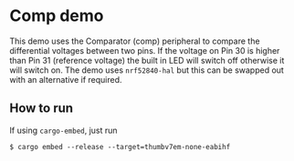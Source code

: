 # Comp demo

 This demo uses the Comparator (comp) peripheral to compare the differential voltages between two pins. If the voltage on Pin 30 is higher than Pin 31 (reference voltage) the built in LED will switch off otherwise it will switch on. The demo uses `nrf52840-hal` but this can be swapped out with an alternative if required.

## How to run

If using `cargo-embed`, just run

```console
$ cargo embed --release --target=thumbv7em-none-eabihf
```